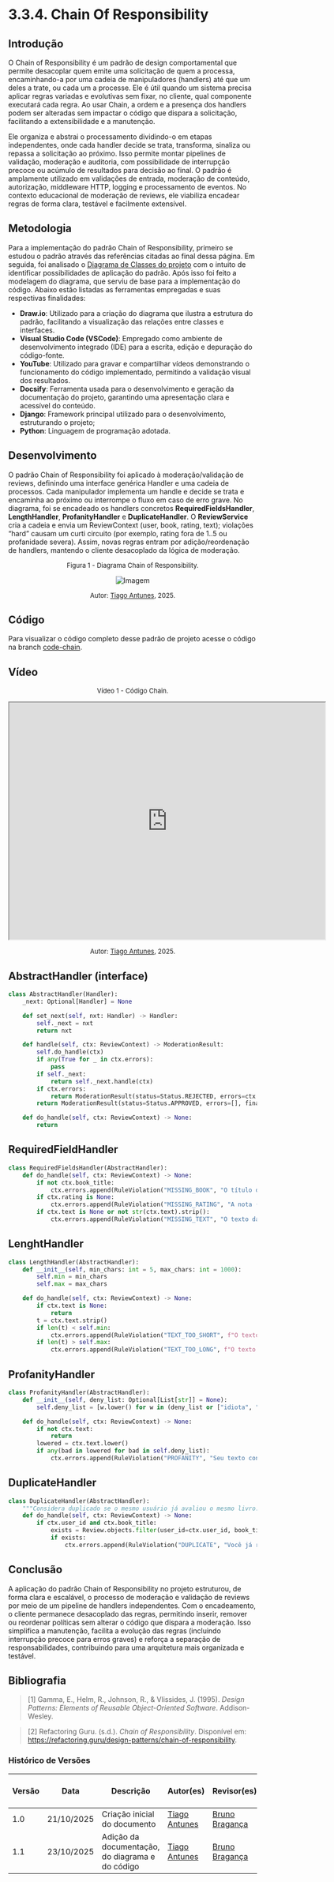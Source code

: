 # 3.3.4. Chain Of Responsibility

## Introdução

O Chain of Responsibility é um padrão de design comportamental que permite desacoplar quem emite uma solicitação de quem a processa, encaminhando-a por uma cadeia de manipuladores (handlers) até que um deles a trate, ou cada um a processe. Ele é útil quando um sistema precisa aplicar regras variadas e evolutivas sem fixar, no cliente, qual componente executará cada regra. Ao usar Chain, a ordem e a presença dos handlers podem ser alteradas sem impactar o código que dispara a solicitação, facilitando a extensibilidade e a manutenção.

Ele organiza e abstrai o processamento dividindo-o em etapas independentes, onde cada handler decide se trata, transforma, sinaliza ou repassa a solicitação ao próximo. Isso permite montar pipelines de validação, moderação e auditoria, com possibilidade de interrupção precoce ou acúmulo de resultados para decisão ao final. O padrão é amplamente utilizado em validações de entrada, moderação de conteúdo, autorização, middleware HTTP, logging e processamento de eventos. No contexto educacional de moderação de reviews, ele viabiliza encadear regras de forma clara, testável e facilmente extensível.

## Metodologia

Para a implementação do padrão Chain of Responsibility, primeiro se estudou o padrão através das referências citadas ao final dessa página. Em seguida, foi analisado o [Diagrama de Classes do projeto](https://unbarqdsw2025-2-turma01.github.io/2025.2-T01-G5_EuRecomendo_Entrega_02/#/./Modelagem/2.1.3.DiagramaDeClassesUML) com o intuito de identificar possibilidades de aplicação do padrão. Após isso foi feito a modelagem do diagrama, que serviu de base para a implementação do código. Abaixo estão listadas as ferramentas empregadas e suas respectivas finalidades:

- **Draw.io**: Utilizado para a criação do diagrama que ilustra a estrutura do padrão, facilitando a visualização das relações entre classes e interfaces.
- **Visual Studio Code (VSCode)**: Empregado como ambiente de desenvolvimento integrado (IDE) para a escrita, edição e depuração do código-fonte.
- **YouTube**: Utilizado para gravar e compartilhar vídeos demonstrando o funcionamento do código implementado, permitindo a validação visual dos resultados.
- **Docsify**: Ferramenta usada para o desenvolvimento e geração da documentação do projeto, garantindo uma apresentação clara e acessível do conteúdo.
- **Django**: Framework principal utilizado para o desenvolvimento, estruturando o projeto;
- **Python**: Linguagem de programação adotada.

## Desenvolvimento

O padrão Chain of Responsibility foi aplicado à moderação/validação de reviews, definindo uma interface genérica Handler e uma cadeia de processos. Cada manipulador implementa um handle e decide se trata e encaminha ao próximo ou interrompe o fluxo em caso de erro grave. No diagrama, foi se encadeado os handlers concretos <b>RequiredFieldsHandler</b>, <b>LengthHandler</b>, <b>ProfanityHandler</b> e <b>DuplicateHandler</b>. O <b>ReviewService</b> cria a cadeia e envia um ReviewContext (user, book, rating, text); violações “hard” causam um curti circuito (por exemplo, rating fora de 1..5 ou profanidade severa). Assim, novas regras entram por adição/reordenação de handlers, mantendo o cliente desacoplado da lógica de moderação.

<font size="2"><p style="text-align: center">Figura 1 - Diagrama Chain of Responsibility.</p></font>

<center>

![Imagem](/assets/DiagramaChain.png)

</center>

<font size="2"><p style="text-align: center">Autor: [Tiago Antunes](https://github.com/tiagobalieiro), 2025.</p></font>


## Código

Para visualizar o código completo desse padrão de projeto acesse o código na branch [code-chain](https://github.com/UnBArqDsw2025-2-Turma01/2025.2-T01-G5_EuRecomendo_Entrega_03/tree/code-chain).

## Vídeo

<font size="2"><p style="text-align: center">Vídeo 1 - Código Chain.</p></font>

<center>
<iframe 
  src="https://drive.google.com/file/d/10k-ulWcbMhkVto3uECHvlPt1aAj22-BD/preview" 
  width="640" 
  height="480" 
  allow="autoplay">
</iframe>
</center>

<font size="2"><p style="text-align: center">Autor: [Tiago Antunes](https://github.com/tiagobalieiro), 2025.</p></font>

## AbstractHandler (interface)

```python
class AbstractHandler(Handler):
    _next: Optional[Handler] = None

    def set_next(self, nxt: Handler) -> Handler:
        self._next = nxt
        return nxt

    def handle(self, ctx: ReviewContext) -> ModerationResult:
        self.do_handle(ctx)
        if any(True for _ in ctx.errors):  
            pass
        if self._next:
            return self._next.handle(ctx)
        if ctx.errors:
            return ModerationResult(status=Status.REJECTED, errors=ctx.errors, final_text=ctx.sanitized_text or ctx.text)
        return ModerationResult(status=Status.APPROVED, errors=[], final_text=ctx.sanitized_text or ctx.text)

    def do_handle(self, ctx: ReviewContext) -> None:
        return
```

## RequiredFieldHandler

```python
class RequiredFieldsHandler(AbstractHandler):
    def do_handle(self, ctx: ReviewContext) -> None:
        if not ctx.book_title:
            ctx.errors.append(RuleViolation("MISSING_BOOK", "O título do livro é obrigatório."))
        if ctx.rating is None:
            ctx.errors.append(RuleViolation("MISSING_RATING", "A nota (rating) é obrigatória."))
        if ctx.text is None or not str(ctx.text).strip():
            ctx.errors.append(RuleViolation("MISSING_TEXT", "O texto da review é obrigatório."))
```

## LenghtHandler

```python
class LengthHandler(AbstractHandler):
    def __init__(self, min_chars: int = 5, max_chars: int = 1000):
        self.min = min_chars
        self.max = max_chars

    def do_handle(self, ctx: ReviewContext) -> None:
        if ctx.text is None:
            return
        t = ctx.text.strip()
        if len(t) < self.min:
            ctx.errors.append(RuleViolation("TEXT_TOO_SHORT", f"O texto deve ter ao menos {self.min} caracteres."))
        if len(t) > self.max:
            ctx.errors.append(RuleViolation("TEXT_TOO_LONG", f"O texto deve ter no máximo {self.max} caracteres."))
```

## ProfanityHandler

```python
class ProfanityHandler(AbstractHandler):
    def __init__(self, deny_list: Optional[List[str]] = None):
        self.deny_list = [w.lower() for w in (deny_list or ["idiota", "imbecil", "palavrao"])]

    def do_handle(self, ctx: ReviewContext) -> None:
        if not ctx.text:
            return
        lowered = ctx.text.lower()
        if any(bad in lowered for bad in self.deny_list):
            ctx.errors.append(RuleViolation("PROFANITY", "Seu texto contém linguagem imprópria."))
```

## DuplicateHandler

```python
class DuplicateHandler(AbstractHandler):
    """Considera duplicado se o mesmo usuário já avaliou o mesmo livro."""
    def do_handle(self, ctx: ReviewContext) -> None:
        if ctx.user_id and ctx.book_title:
            exists = Review.objects.filter(user_id=ctx.user_id, book_title=ctx.book_title).exists()
            if exists:
                ctx.errors.append(RuleViolation("DUPLICATE", "Você já realizou uma review para este livro."))
```


## Conclusão

A aplicação do padrão Chain of Responsibility no projeto estruturou, de forma clara e escalável, o processo de moderação e validação de reviews por meio de um pipeline de handlers independentes. Com o encadeamento, o cliente permanece desacoplado das regras, permitindo inserir, remover ou reordenar políticas sem alterar o código que dispara a moderação. Isso simplifica a manutenção, facilita a evolução das regras (incluindo interrupção precoce para erros graves) e reforça a separação de responsabilidades, contribuindo para uma arquitetura mais organizada e testável.



## Bibliografia

> [1] Gamma, E., Helm, R., Johnson, R., & Vlissides, J. (1995). _Design Patterns: Elements of Reusable Object-Oriented Software_. Addison-Wesley.

> [2] Refactoring Guru. (s.d.). _Chain of Responsibility_. Disponível em: <https://refactoring.guru/design-patterns/chain-of-responsibility>.


### Histórico de Versões

| Versão | Data       | Descrição                                                                    | Autor(es)                                                                                        | Revisor(es)                                   | Detalhes da Revisão |
| ------ | ---------- | ---------------------------------------------------------------------------- | ------------------------------------------------------------------------------------------------ | --------------------------------------------- | ------------------- |
| 1.0    | 21/10/2025 | Criação inicial do documento                      | [Tiago Antunes](https://github.com/tiagobalieiro) | [Bruno Bragança](https://github.com/BrunoBReis) |                     |
| 1.1    | 23/10/2025 | Adição da documentação, do diagrama e do código   | [Tiago Antunes](https://github.com/tiagobalieiro) | [Bruno Bragança](https://github.com/BrunoBReis) |  
